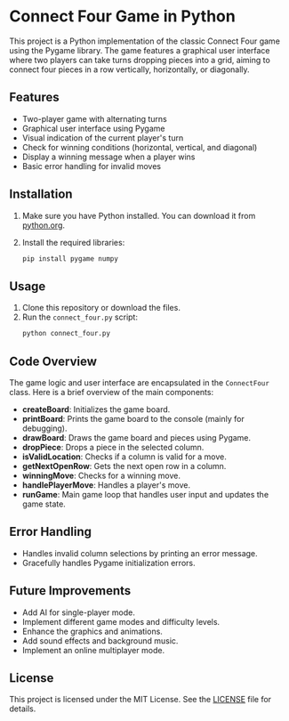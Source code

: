 # Connect Four Game in Python

This project is a Python implementation of the classic Connect Four game using the Pygame library. The game features a graphical user interface where two players can take turns dropping pieces into a grid, aiming to connect four pieces in a row vertically, horizontally, or diagonally.

## Features

- Two-player game with alternating turns
- Graphical user interface using Pygame
- Visual indication of the current player's turn
- Check for winning conditions (horizontal, vertical, and diagonal)
- Display a winning message when a player wins
- Basic error handling for invalid moves

## Installation

1. Make sure you have Python installed. You can download it from [python.org](https://www.python.org/).

2. Install the required libraries:
   ```bash
   pip install pygame numpy
   ```

## Usage

1. Clone this repository or download the files.
2. Run the `connect_four.py` script:
   ```bash
   python connect_four.py
   ```

## Code Overview

The game logic and user interface are encapsulated in the `ConnectFour` class. Here is a brief overview of the main components:

- **createBoard**: Initializes the game board.
- **printBoard**: Prints the game board to the console (mainly for debugging).
- **drawBoard**: Draws the game board and pieces using Pygame.
- **dropPiece**: Drops a piece in the selected column.
- **isValidLocation**: Checks if a column is valid for a move.
- **getNextOpenRow**: Gets the next open row in a column.
- **winningMove**: Checks for a winning move.
- **handlePlayerMove**: Handles a player's move.
- **runGame**: Main game loop that handles user input and updates the game state.

## Error Handling

- Handles invalid column selections by printing an error message.
- Gracefully handles Pygame initialization errors.

## Future Improvements

- Add AI for single-player mode.
- Implement different game modes and difficulty levels.
- Enhance the graphics and animations.
- Add sound effects and background music.
- Implement an online multiplayer mode.

## License

This project is licensed under the MIT License. See the [LICENSE](LICENSE) file for details.
